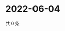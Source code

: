 # 2022-06-04

共 0 条

<!-- BEGIN WEIBO -->
<!-- 最后更新时间 Sat Jun 04 2022 01:08:28 GMT+0800 (China Standard Time) -->

<!-- END WEIBO -->
